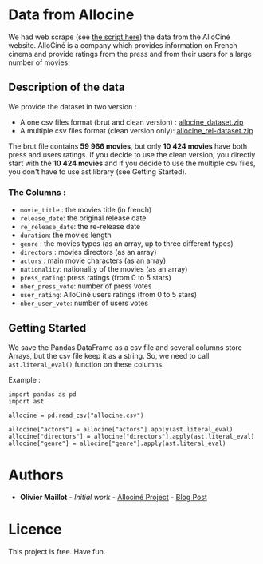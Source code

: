 # Data from Allocine

We had web scrape (see [the script here](https://github.com/ibmw/Allocine-project/webscraping)) the data from the AlloCiné website. AlloCiné is a company which provides information on French cinema and provide ratings from the press and from their users for a large number of movies.

## Description of the data
We provide the dataset in two version :
- A one csv files format (brut and clean version) : [allocine_dataset.zip](http://olivier-maillot.fr/wp-content/uploads/2017/08/allocine_dataset.zip)
- A multiple csv files format (clean version only): [allocine_rel-dataset.zip](http://olivier-maillot.fr/wp-content/uploads/2017/08/allocine_rel-dataset.zip)

The brut file contains **59 966 movies**, but only **10 424 movies** have both press and users ratings.
If you decide to use the clean version, you directly start with the **10 424 movies** and if you decide to use the multiple csv files, you don't have to use ast library (see Getting Started).

### The Columns :
- `movie_title` : the movies title (in french)
- `release_date`: the original release date
- `re_release_date`: the re-release date
- `duration`: the movies length
- `genre` : the movies types (as an array, up to three different types)
- `directors` : movies directors (as an array)
- `actors` : main movie characters (as an array)
- `nationality`: nationality of the movies (as an array)
- `press_rating`: press ratings (from 0 to 5 stars)
- `nber_press_vote`: number of press votes
- `user_rating`:  AlloCiné users ratings (from 0 to 5 stars)
- `nber_user_vote`: number of users votes

## Getting Started

We save the Pandas DataFrame as a csv file and several columns store Arrays, but the csv file keep it as a string. So, we need to call `ast.literal_eval()` function on these columns.

Example :

```
import pandas as pd
import ast

allocine = pd.read_csv("allocine.csv")

allocine["actors"] = allocine["actors"].apply(ast.literal_eval)
allocine["directors"] = allocine["directors"].apply(ast.literal_eval)
allocine["genre"] = allocine["genre"].apply(ast.literal_eval)
```

# Authors

* **Olivier Maillot** - *Initial work* - [Allociné Project](https://github.com/ibmw/Allocine-project) - [Blog Post](http://wp.me/p8Ffnw-4U)

# Licence

This project is free. Have fun.
